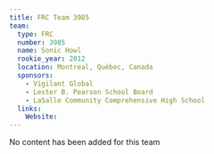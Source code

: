 ```yaml
---
title: FRC Team 3985
team:
  type: FRC
  number: 3985
  name: Sonic Howl
  rookie_year: 2012
  location: Montreal, Québec, Canada
  sponsors:
    - Vigilant Global
    - Lester B. Pearson School Board
    - LaSalle Community Comprehensive High School
  links:
    Website: 
---
```

No content has been added for this team